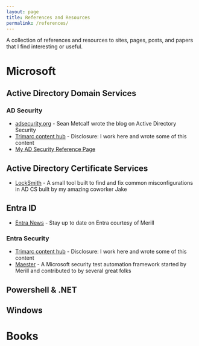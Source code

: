 ```yaml
---
layout: page
title: References and Resources
permalink: /references/
---
```

A collection of references and resources to sites, pages, posts, and papers that I find interesting or useful.

# Microsoft

## Active Directory Domain Services

### AD Security
- [adsecurity.org](adsecurity.org) - Sean Metcalf wrote the blog on Active Directory Security
- [Trimarc content hub](https://www.hub.trimarcsecurity.com/) - Disclosure: I work here and wrote some of this content
- [My AD Security Reference Page](https://github.com/JimSycurity/References/blob/main/ActiveDirectory/ADSecurityGeneral.md)

## Active Directory Certificate Services
- [LockSmith](https://github.com/TrimarcJake/Locksmith) - A small tool built to find and fix common misconfigurations in AD CS built by my amazing coworker Jake

## Entra ID
- [Entra News](https://entra.news/) - Stay up to date on Entra courtesy of Merill

### Entra Security
- [Trimarc content hub](https://www.hub.trimarcsecurity.com/) - Disclosure: I work here and wrote some of this content
- [Maester](https://maester.dev/) - A Microsoft security test automation framework started by Merill and contributed to by several great folks

## Powershell & .NET

## Windows

# Books





